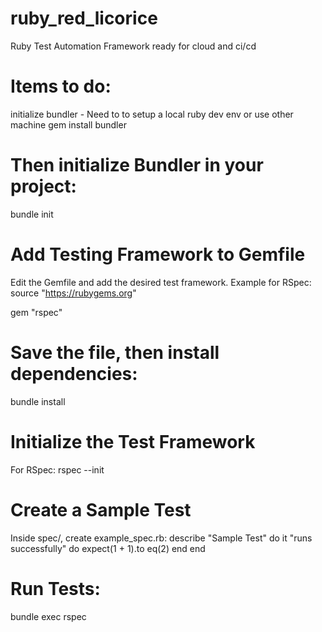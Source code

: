 # ruby_red_licorice
Ruby Test Automation Framework ready for cloud and ci/cd

# Items to do:
  initialize bundler - Need to to setup a local ruby dev env or use other machine
gem install bundler

# Then initialize Bundler in your project:
bundle init

# Add Testing Framework to Gemfile
Edit the Gemfile and add the desired test framework. Example for RSpec:
source "https://rubygems.org"

gem "rspec"

# Save the file, then install dependencies:
bundle install

# Initialize the Test Framework
For RSpec:
rspec --init

# Create a Sample Test
Inside spec/, create example_spec.rb:
describe "Sample Test" do
  it "runs successfully" do
    expect(1 + 1).to eq(2)
  end
end

# Run Tests:
bundle exec rspec
